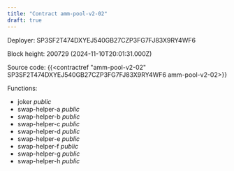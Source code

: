```yaml
---
title: "Contract amm-pool-v2-02"
draft: true
---
```

Deployer: SP3SF2T474DXYEJ540GB27CZP3FG7FJ83X9RY4WF6


 



Block height: 200729 (2024-11-10T20:01:31.000Z)

Source code: {{<contractref "amm-pool-v2-02" SP3SF2T474DXYEJ540GB27CZP3FG7FJ83X9RY4WF6 amm-pool-v2-02>}}

Functions:

* joker _public_
* swap-helper-a _public_
* swap-helper-b _public_
* swap-helper-c _public_
* swap-helper-d _public_
* swap-helper-e _public_
* swap-helper-f _public_
* swap-helper-g _public_
* swap-helper-h _public_
